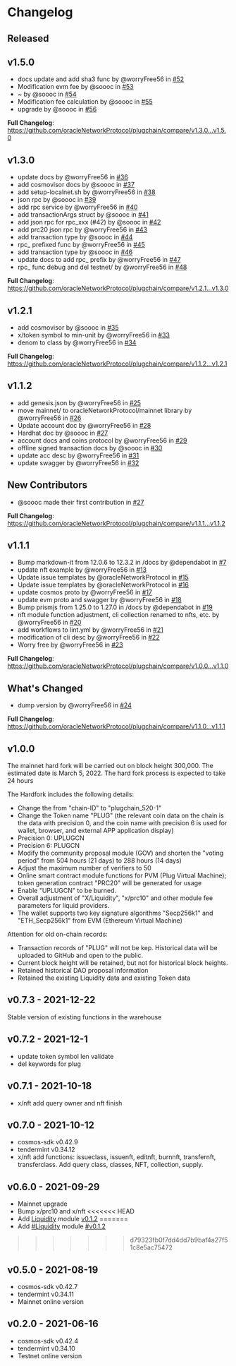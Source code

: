 

# Changelog



## Released 

## v1.5.0
* docs update and add sha3 func by @worryFree56 in [\#52](https://github.com/oracleNetworkProtocol/plugchain/pull/52)
* Modification evm fee by @soooc in [\#53](https://github.com/oracleNetworkProtocol/plugchain/pull/53)
* ~ by @soooc in [\#54](https://github.com/oracleNetworkProtocol/plugchain/pull/54)
* Modification fee calculation by @soooc in [\#55](https://github.com/oracleNetworkProtocol/plugchain/pull/55)
* upgrade by @soooc in [\#56](https://github.com/oracleNetworkProtocol/plugchain/pull/56)

**Full Changelog**: https://github.com/oracleNetworkProtocol/plugchain/compare/v1.3.0...v1.5.0

## v1.3.0
* update docs by @worryFree56 in [\#36](https://github.com/oracleNetworkProtocol/plugchain/pull/36)
* add cosmovisor docs by @soooc in [\#37](https://github.com/oracleNetworkProtocol/plugchain/pull/37)
* add setup-localnet.sh by @worryFree56 in [\#38](https://github.com/oracleNetworkProtocol/plugchain/pull/38)
* json rpc by @soooc in [\#39](https://github.com/oracleNetworkProtocol/plugchain/pull/39)
* add rpc service by @worryFree56 in [\#40](https://github.com/oracleNetworkProtocol/plugchain/pull/40)
* add transactionArgs struct by @soooc in [\#41](https://github.com/oracleNetworkProtocol/plugchain/pull/41)
* add json rpc  for rpc_xxx (#42) by @soooc in [\#42](https://github.com/oracleNetworkProtocol/plugchain/pull/42)
* add prc20 json rpc by @worryFree56 in [\#43](https://github.com/oracleNetworkProtocol/plugchain/pull/43)
* add transaction type by @soooc in [\#44](https://github.com/oracleNetworkProtocol/plugchain/pull/44)
* rpc_ prefixed func by @worryFree56 in [\#45](https://github.com/oracleNetworkProtocol/plugchain/pull/45)
* add transaction type by @soooc in [\#46](https://github.com/oracleNetworkProtocol/plugchain/pull/46)
* update docs to add rpc_ prefix by @worryFree56 in [\#47](https://github.com/oracleNetworkProtocol/plugchain/pull/47)
* rpc_ func debug and del testnet/ by @worryFree56 in [\#48](https://github.com/oracleNetworkProtocol/plugchain/pull/48)


**Full Changelog**: https://github.com/oracleNetworkProtocol/plugchain/compare/v1.2.1...v1.3.0

## v1.2.1
* add cosmovisor by @soooc in [\#35](https://github.com/oracleNetworkProtocol/plugchain/pull/35)
* x/token symbol to min-unit by @worryFree56 in [\#33](https://github.com/oracleNetworkProtocol/plugchain/pull/33)
* denom to class by @worryFree56 in [\#34](https://github.com/oracleNetworkProtocol/plugchain/pull/34)

**Full Changelog**: https://github.com/oracleNetworkProtocol/plugchain/compare/v1.1.2...v1.2.1


## v1.1.2
* add genesis.json by @worryFree56 in [\#25](https://github.com/oracleNetworkProtocol/plugchain/pull/25)
* move mainnet/ to oracleNetworkProtocol/mainnet library by @worryFree56 in [\#26](https://github.com/oracleNetworkProtocol/plugchain/pull/26)
* Update account doc by @worryFree56 in [\#28](https://github.com/oracleNetworkProtocol/plugchain/pull/28)
* Hardhat doc by @soooc in [\#27](https://github.com/oracleNetworkProtocol/plugchain/pull/27)
* account docs and coins protocol by @worryFree56 in [\#29](https://github.com/oracleNetworkProtocol/plugchain/pull/29)
* offline signed transaction docs by @soooc in [\#30](https://github.com/oracleNetworkProtocol/plugchain/pull/30)
* update acc desc by @worryFree56 in [\#31](https://github.com/oracleNetworkProtocol/plugchain/pull/31)
* update swagger by @worryFree56 in [\#32](https://github.com/oracleNetworkProtocol/plugchain/pull/32)
## New Contributors
* @soooc made their first contribution in [\#27](https://github.com/oracleNetworkProtocol/plugchain/pull/27)

**Full Changelog**: https://github.com/oracleNetworkProtocol/plugchain/compare/v1.1.1...v1.1.2


## v1.1.1
* Bump markdown-it from 12.0.6 to 12.3.2 in /docs by @dependabot in [\#7](https://github.com/oracleNetworkProtocol/plugchain/pull/7)
* update nft example by @worryFree56 in [\#13](https://github.com/oracleNetworkProtocol/plugchain/pull/13)
* Update issue templates by @oracleNetworkProtocol in [\#15](https://github.com/oracleNetworkProtocol/plugchain/pull/15)
* Update issue templates by @oracleNetworkProtocol in [\#16](https://github.com/oracleNetworkProtocol/plugchain/pull/16)
* update cosmos proto by @worryFree56 in [\#17](https://github.com/oracleNetworkProtocol/plugchain/pull/17)
* update evm proto and swagger by @worryFree56 in [\#18](https://github.com/oracleNetworkProtocol/plugchain/pull/18)
* Bump prismjs from 1.25.0 to 1.27.0 in /docs by @dependabot in [\#19](https://github.com/oracleNetworkProtocol/plugchain/pull/19)
* nft module function adjustment, cli collection renamed to nfts, etc. by @worryFree56 in [\#20](https://github.com/oracleNetworkProtocol/plugchain/pull/20)
* add workflows to lint.yml by @worryFree56 in [\#21](https://github.com/oracleNetworkProtocol/plugchain/pull/21)
* modification of cli desc by @worryFree56 in [\#22](https://github.com/oracleNetworkProtocol/plugchain/pull/22)
* Worry free by @worryFree56 in [\#23](https://github.com/oracleNetworkProtocol/plugchain/pull/23)


**Full Changelog**: https://github.com/oracleNetworkProtocol/plugchain/compare/v1.0.0...v1.1.0

## What's Changed
* dump version by @worryFree56 in [\#24](https://github.com/oracleNetworkProtocol/plugchain/pull/24)


**Full Changelog**: https://github.com/oracleNetworkProtocol/plugchain/compare/v1.1.0...v1.1.1

## v1.0.0 
The mainnet hard fork will be carried out on block height 300,000. The estimated date is March 5, 2022. The hard fork process is expected to take 24 hours

The Hardfork includes the following details:
- Change the from "chain-ID" to "plugchain_520-1"
- Change the Token name "PLUG" (the relevant coin data on the chain is the data with precision 0, and the coin name with precision 6 is used for wallet, browser, and external APP application display)
- Precision 0: UPLUGCN
- Precision 6: PLUGCN
- Modify the community proposal module (GOV) and shorten the "voting period" from 504 hours (21 days) to 288 hours (14 days) 
- Adjust the maximum number of verifiers to 50
- Online smart contract module functions for PVM (Plug Virtual Machine); token generation contract "PRC20" will be generated for usage
- Enable "UPLUGCN" to be burned.
- Overall adjustment of "X/Liquidity", "x/prc10" and other module fee parameters for liquid providers.
- The wallet supports two key signature algorithms "Secp256k1" and "ETH_Secp256k1" from EVM (Ethereum Virtual Machine)

Attention for old on-chain records:
- Transaction records of "PLUG" will not be kep. Historical data will be uploaded to GitHub and open to the public.
- Current block height will be retained, but not for historical block heights.
- Retained historical DAO proposal information
- Retained the existing Liquidity data and existing Token data

## v0.7.3 - 2021-12-22
Stable version of existing functions in the warehouse

## v0.7.2 - 2021-12-1
* update token symbol len validate
* del keywords for plug
## v0.7.1 - 2021-10-18

- x/nft add query owner and nft finish
 
## v0.7.0 - 2021-10-12
- cosmos-sdk v0.42.9
- tendermint v0.34.12
- x/nft add functions: issueclass, issuenft, editnft, burnnft, transfernft, transferclass. Add query class, classes, NFT, collection, supply.

## v0.6.0 - 2021-09-29
- Mainnet upgrade 
- Bump x/prc10 and x/nft
<<<<<<< HEAD
- Add [Liquidity](https://github.com/oracleNetworkProtocol/liquidity) module [v0.1.2](https://github.com/oracleNetworkProtocol/liquidity/tree/v0.1.2) 
=======
- Add [\#Liquidity](https://github.com/oracleNetworkProtocol/liquidity) module [\#v0.1.2](https://github.com/oracleNetworkProtocol/liquidity/tree/v0.1.2) 
>>>>>>> d79323fb0f7dd4dd7b9baf4a27f51c8e5ac75472

## v0.5.0 - 2021-08-19
- cosmos-sdk v0.42.7
- tendermint v0.34.11
- Mainnet online version

## v0.2.0 - 2021-06-16
- cosmos-sdk v0.42.4
- tendermint v0.34.10
- Testnet online version